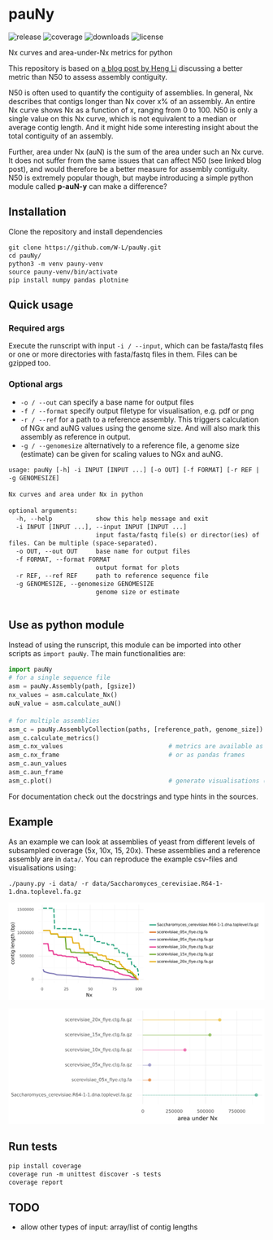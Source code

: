 # pauNy

![release](https://img.shields.io/github/v/release/W-L/pauNy)
![coverage](https://img.shields.io/badge/coverage-98%25-success)
![downloads](https://img.shields.io/github/downloads/W-L/pauNy/total)
![license](https://img.shields.io/github/license/W-L/pauNy)


Nx curves and area-under-Nx metrics for python

This repository is based on [a blog post by Heng Li](https://lh3.github.io/2020/04/08/a-new-metric-on-assembly-contiguity) discussing 
a better metric than N50 to assess assembly contiguity.

N50 is often used to quantify the contiguity of assemblies. In general, Nx describes that contigs longer than Nx cover x% of an assembly.
An entire Nx curve shows Nx as a function of x, ranging from 0 to 100.
N50 is only a single value on this Nx curve, which is not equivalent to a median or average contig length. 
And it might hide some interesting insight about the total contiguity of an assembly.

 
Further, area under Nx (auN) is the sum of the area under such an Nx curve. It does not suffer from the same issues that can affect N50 (see linked blog post), 
and would therefore be a better measure for assembly contiguity. N50 is extremely popular though, but maybe introducing a simple python module called **p-auN-y** can make a difference? 

## Installation

Clone the repository and install dependencies

```shell
git clone https://github.com/W-L/pauNy.git
cd pauNy/
python3 -m venv pauny-venv
source pauny-venv/bin/activate
pip install numpy pandas plotnine
```


## Quick usage

### Required args

Execute the runscript with input `-i / --input`, which can be fasta/fastq files or one or more directories with fasta/fastq files in them. Files can be gzipped too.

### Optional args

- `-o / --out` can specify a base name for output files
- `-f / --format` specify output filetype for visualisation, e.g. pdf or png
- `-r / --ref` for a path to a reference assembly. This triggers calculation of NGx and auNG values using the genome size. And will also mark this assembly as reference in output.
- `-g / --genomesize` alternatively to a reference file, a genome size (estimate) can be given for scaling values to NGx and auNG.


```
usage: pauNy [-h] -i INPUT [INPUT ...] [-o OUT] [-f FORMAT] [-r REF | -g GENOMESIZE]

Nx curves and area under Nx in python

optional arguments:
  -h, --help            show this help message and exit
  -i INPUT [INPUT ...], --input INPUT [INPUT ...]
                        input fasta/fastq file(s) or director(ies) of files. Can be multiple (space-separated).
  -o OUT, --out OUT     base name for output files
  -f FORMAT, --format FORMAT
                        output format for plots
  -r REF, --ref REF     path to reference sequence file
  -g GENOMESIZE, --genomesize GENOMESIZE
                        genome size or estimate


```



## Use as python module

Instead of using the runscript, this module can be imported into other scripts as `import pauNy`. The main functionalities are:

```python
import pauNy
# for a single sequence file
asm = pauNy.Assembly(path, [gsize])
nx_values = asm.calculate_Nx()
auN_value = asm.calculate_auN()

# for multiple assemblies
asm_c = pauNy.AssemblyCollection(paths, [reference_path, genome_size])
asm_c.calculate_metrics()                   
asm_c.nx_values                             # metrics are available as dictionaries per input file
asm_c.nx_frame                              # or as pandas frames
asm_c.aun_values
asm_c.aun_frame
asm_c.plot()                                # generate visualisations (see example)
```

For documentation check out the docstrings and type hints in the sources.


## Example

As an example we can look at assemblies of yeast from different levels of subsampled coverage (5x, 10x, 15, 20x). These assemblies and a reference assembly are in `data/`.
You can reproduce the example csv-files and visualisations using:

```shell
./pauny.py -i data/ -r data/Saccharomyces_cerevisiae.R64-1-1.dna.toplevel.fa.gz
```

![example_nx](example/pauNy.nx.png)


![example_aun](example/pauNy.aun.png)



## Run tests

```shell
pip install coverage
coverage run -m unittest discover -s tests
coverage report
```


## TODO

- allow other types of input: array/list of contig lengths





